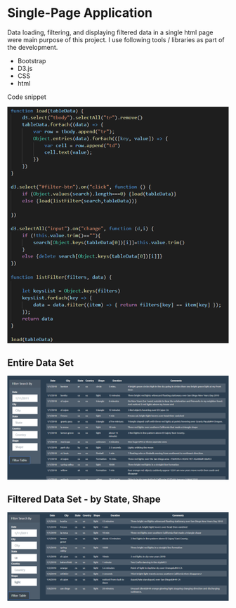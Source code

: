 # Single-Page Application

Data loading, filtering, and displaying filtered data in a single html page were main purpose of this project. I use following tools / libraries as part of the development.
  - Bootstrap
  - D3.js
  - CSS
  - html

Code snippet 

![codesnippet](/Screenshots/codesnippet.png)


## Entire Data Set
![entiredataset](/Screenshots/entiredataset.png)


## Filtered Data Set - by State, Shape
![filttereddata](/Screenshots/filttereddata.png)
